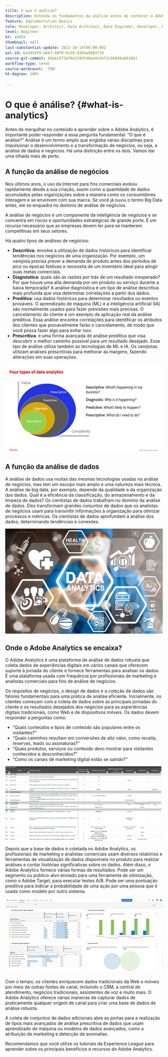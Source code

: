 ```yaml
---
title: O que é análise?
description: Entenda os fundamentos da análise antes de conhecer o Adobe Analytics
feature: Implementation Basics
role: Developer, Architect, Data Architect, Data Engineer, Developer, Leader, User
level: Beginner
kt: 10454
thumbnail: null
last-substantial-update: 2022-10-14T00:00:00Z
exl-id: ba2959f0-b667-40f9-bc59-9364a9d83f19
source-git-commit: 00abc8f2470e2199fdbee4e34f2cb8949a8918b1
workflow-type: tm+mt
source-wordcount: '758'
ht-degree: 100%

---
```


# O que é análise? {#what-is-analytics}

Antes de mergulhar no conteúdo e aprender sobre o Adobe Analytics, é importante poder responder a essa pergunta fundamental: “O que é análise?” Análise é um termo amplo que engloba várias disciplinas para impulsionar o desenvolvimento e a transformação de negócios, ou seja, a análise de dados e negócios. Há uma distinção entre os dois. Vamos dar uma olhada mais de perto.

## A função da análise de negócios

Nos últimos anos, o uso da Internet para fins comerciais evoluiu rapidamente desde a sua criação, assim como a quantidade de dados acumulados pelas organizações sobre a maneira como os consumidores interagem e se envolvem com sua marca. Se você já ouviu o termo Big Data antes, ele se enquadra no domínio de análise de negócios.

A análise de negócios é um componente da inteligência de negócios e se concentra em riscos e oportunidades estratégicas de grande porte. É um recurso necessário que as empresas devem ter para se manterem competitivas em seus setores.

Há quatro tipos de análises de negócios:

* **Descritiva**: envolve a utilização de dados históricos para identificar tendências nos negócios de uma organização. Por exemplo, um varejista precisa prever a demanda do produto antes dos períodos de pico ou épocas festivas e necessita de um inventário ideal para atingir suas metas comerciais.
* **Diagnóstica**: quais são as razões por trás de um resultado inesperado? Por que houve uma alta demanda por um produto ou serviço durante a baixa temporada? A análise diagnóstica é um tipo de análise descritiva mais profunda que visa determinar correlações a partir dos dados.
* **Preditiva**: usa dados históricos para determinar resultados ou eventos prováveis. O aprendizado de máquina (ML) e a inteligência artificial (IA) são normalmente usados para fazer previsões mais precisas. O cancelamento do cliente é um exemplo de aplicação real da análise preditiva. Essa análise encontra correlações para identificar os atributos dos clientes que provavelmente farão o cancelamento, de modo que você possa fazer algo para evitar isso.
* **Prescritiva**: é uma forma avançada de análise preditiva que visa descobrir o melhor caminho possível para um resultado desejado. Esse tipo de análise utiliza também as tecnologias de ML e IA. Os varejistas utilizam análises prescritivas para melhorar as margens, fazendo alterações em suas operações.

![data-analytics-types](../what-can-aa-do-for-me/assets/data_analytics_types.png)

## A função da análise de dados

A análise de dados usa muitas das mesmas tecnologias usadas na análise de negócios, mas tem um escopo mais amplo e uma natureza mais técnica. A análise de big data, por exemplo, depende da qualidade e da organização dos dados. Qual é a eficiência da classificação, do armazenamento e da limpeza de dados? Os cientistas de dados trabalham no domínio da análise de dados. Eles transformam grandes conjuntos de dados que os analistas de negócios usam para transmitir informações à organização para otimizar processos e métricas. Os cientistas de dados aprofundam a análise dos dados, determinando tendências e conexões.

![data-analytics](../what-can-aa-do-for-me/assets/data_analytics.png)

## Onde o Adobe Analytics se encaixa?

O Adobe Analytics é uma plataforma de análise de dados robusta que coleta dados de experiências digitais em vários canais que oferecem suporte à jornada do cliente e fornece ferramentas para analisar os dados. É uma plataforma usada com frequência por profissionais de marketing e analistas comerciais para fins de análise de negócios.

Os requisitos de negócios, o design de dados e a coleção de dados são fatores fundamentais para uma prática de análise eficiente. Inicialmente, os clientes começam com a coleta de dados sobre as principais jornadas do cliente e os resultados desejados dos negócios para as experiências digitais tradicionais, como Web e de dispositivos móveis. Os dados devem responder a perguntas como:

* “Quais conteúdos e tipos de conteúdo são populares entre os visitantes?”
* “Quais caminhos resultam em conversões de alto valor, como receita, reservas, leads ou assinaturas?”
* “Quais produtos, serviços ou conteúdo devo mostrar para visitantes conhecidos e desconhecidos?”
* “Como os canais de marketing digital estão se saindo?”

![analytics-business-requirements](../what-can-aa-do-for-me/assets/analytics_business_requirements.png)

Depois que a base de dados é coletada no Adobe Analytics, os profissionais de marketing e analistas comerciais usam diversos relatórios e ferramentas de visualização de dados disponíveis no produto para realizar análises e contar histórias significativas sobre os dados. Além disso, o Adobe Analytics fornece várias formas de resultados. Pode ser um segmento ou público-alvo enviado para uma ferramenta de otimização, como o Adobe Target, para executar testes A/B. Pode ser uma pontuação preditiva para indicar a probabilidade de uma ação por uma pessoa que é usada como modelo por outro sistema.

![analytics-workspace-project](../what-can-aa-do-for-me/assets/analytics_workspace_project.png)

Com o tempo, os clientes enriquecem dados tradicionais da Web e móveis por meio de outras fontes de canal, incluindo o CRM, a central de atendimento, negócios tradicionais, assistentes de voz e muito mais. O Adobe Analytics oferece várias maneiras de capturar dados de praticamente qualquer origem de canal para criar uma base de dados de análise robusta.

A coleta de conjuntos de dados adicionais abre as portas para a realização de tipos mais avançados de análise prescritiva de dados que usam aprendizado de máquina ou modelos de dados avançados, como a atribuição de marketing e detecção de anomalias.

Recomendamos que você utilize os tutoriais da Experience League para aprender sobre os principais benefícios e recursos do Adobe Analytics.
